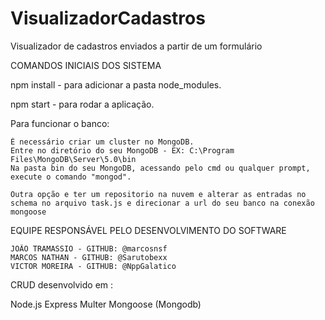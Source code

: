 # VisualizadorCadastros
Visualizador de cadastros enviados a partir de um formulário


COMANDOS INICIAIS DOS SISTEMA

npm install - para adicionar a pasta node_modules.

npm start - para rodar a aplicação.

Para funcionar o banco:

    É necessário criar um cluster no MongoDB.
    Entre no diretório do seu MongoDB - EX: C:\Program Files\MongoDB\Server\5.0\bin
    Na pasta bin do seu MongoDB, acessando pelo cmd ou qualquer prompt, execute o comando "mongod".

    Outra opção e ter um repositorio na nuvem e alterar as entradas no schema no arquivo task.js e direcionar a url do seu banco na conexão mongoose 

EQUIPE RESPONSÁVEL PELO DESENVOLVIMENTO DO SOFTWARE

    JOÃO TRAMASSIO - GITHUB: @marcosnsf
    MARCOS NATHAN - GITHUB: @Sarutobexx
    VICTOR MOREIRA - GITHUB: @NppGalatico

CRUD desenvolvido em :

Node.js Express Multer Mongoose (Mongodb)




